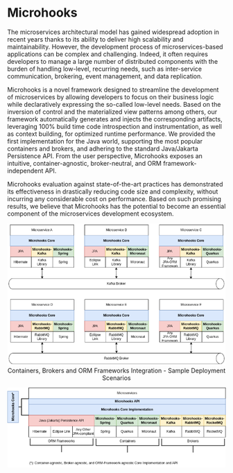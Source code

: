 # Microhooks
The microservices architectural model has gained widespread adoption in recent years thanks to its ability to deliver high scalability and maintainability. However, the development process of microservices-based applications can be complex and challenging. Indeed, it often requires developers to manage a large number of distributed components with the burden of handling low-level, recurring needs, such as inter-service communication, brokering, event management, and data replication.

Microhooks is a novel framework designed to streamline the development of microservices by allowing developers to focus on their business logic while declaratively expressing the so-called low-level needs. Based on the inversion of control and the materialized view patterns among others, our framework automatically generates and injects the corresponding artifacts, leveraging 100% build time code introspection and instrumentation, as well as context building, for optimized runtime performance. We provided the first implementation for the Java world, supporting the most popular containers and brokers, and adhering to the standard Java/Jakarta Persistence API. From the user perspective, Microhooks exposes an intuitive, container-agnostic, broker-neutral, and ORM framework-independent API.

Microhooks evaluation against state-of-the-art practices has demonstrated its effectiveness in drastically reducing code size and complexity, without incurring any considerable cost on performance. Based on such promising results, we believe that Microhooks has the potential to become an essential component of the microservices development ecosystem.

<p align="center">
    <img src="figures/Microhooks-SMQ-KR.png"/><br/>
    Containers, Brokers and ORM Frameworks Integration - Sample Deployment Scenarios
</p>
<p align="center">
    <img src="figures/Microhooks-Architecture.png"/>
</p>